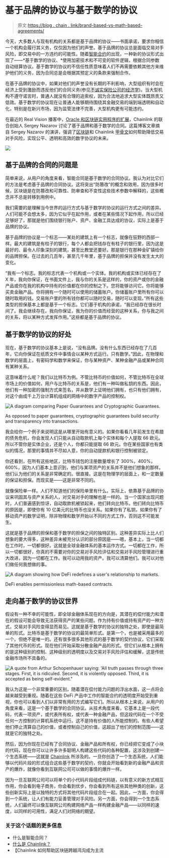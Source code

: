 # 基于品牌的协议与基于数学的协议

> 原文:[https://blog . chain . link/brand-based-vs-math-based-agreements/](https://blog.chain.link/brand-based-vs-math-based-agreements/)

今天，大多数人与现有机构的关系都是基于品牌的协议——书面承诺，要求你相信一个机构会履行其义务，仅仅因为他们的声誉。基于品牌的协议总是面临交易对手风险，即交易中的一方违约的可能性。随着[智能合约](https://chain.link/education/smart-contracts)的出现，一种新的协议形式出现了——*基于数学的协议、*使用加密技术和不可变的软件逻辑，根据合同参数自动结算协议。基于数学的协议的不信任性质意味着人们不再需要依赖其他方来维护他们的义务，因为合同总是会根据其预定义的条款来强制合作。

在基于品牌的协议中，如果对他们的声誉没有长期的不利影响，大型组织有时会在经济上受到激励而违反他们的合同义务(参见[不诚实保险公司的经济学](https://link.springer.com/article/10.1057/s10713-019-00047-7))。当大型机构不遵守诺言时，普通人就没有合理的追索权，因为合法地追求大型实体既昂贵又低效。基于数学的协议现在让普通人能够期待围绕其金融交易的端到端透明和自动化，特别是在新兴市场，因为监管法律不完善，大型机构更有可能违约。

在最近的 Real Vision 播客中，[Oracle 和区块链实用程序的扩展](https://www.youtube.com/watch?v=BVUZpWa8vpw)，Chainlink 的联合创始人 Sergey Nazarov 讨论了基于品牌和基于数学的合同。这篇博客文章摘自 Sergey Nazarov 的演讲，强调了[区块链](https://blog.chain.link/what-is-a-blockchain-and-how-can-it-impact-the-world/)和 Chainlink [甲骨文](https://chain.link/education/blockchain-oracles)如何帮助降低交易对手风险，实现公平、透明和高效的数字协议的未来。

[![](../Images/e4d53c6d458feaaaa9d452a583c2c244.png)](https://www.youtube.com/watch?v=BVUZpWa8vpw&width=1000&height=640) 

## 基于品牌的合同的问题是

简单来说，从用户的角度来看，智能合同是基于数学的合同协议。我认为对比它们的方法是考虑基于品牌的合同协议。这将突出“防篡改”的概念和效用，因为很多时候，区块链是在防篡改和可靠性、防审查和不变性这些技术参数中解释的，这些概念并不总是转移到用例中。

我们需要的是理解当今世界的运行方式与基于数学的协议的运行方式之间的差异。人们可能不会想太多，因为它似乎在起作用，或者在某些情况下起作用，所以已经足够好了，那就是他们围绕银行账户、资产、金融工具达成的协议，实际上是基于品牌的协议。

基于品牌的协议是一个标志——某处的建筑上有一个标志，就像在狂野的西部一样。最大的建筑是有柱子的银行，每个人都会把钱存在有柱子的银行里，因为这是最好的、最令人印象深刻的建筑，甚至比教堂还要好。那是银行在那种金矿镇给你的品牌担保。在过去的几百年，甚至几千年里，基于品牌的担保并没有发生太大的变化。

“我有一个标志。我的标志代表一个机构或一个实体。我的机构或实体已经存在了 X 年，我向你保证，在书面文件上，我与你的关系是这样的，你的资产或你的金融产品或你在我的机构中持有的价值都在你的控制之下。您将能够访问它。你将能够买卖金融产品。你将拥有一个随时可以使用的储蓄账户。你储蓄账户里所有你可以随时取用的钱。交易账户里的所有钱你都可以随时交易，随时可以变现。”所有这些类型的担保基本上都是基于一个标志。它们基于机构的承诺，“我已经存在很长时间了。我会继续存在。我向你保证，我为你的价值而经营的这种关系，你与我之间的关系，将以某种方式发挥作用。”这些都是基于品牌的协议。

## 基于数学的协议的好处

现在，基于数学的协议基本上是说，“没有品牌。没有什么东西已经存在了几百年，它向你保证在纸质文件中事情会以某种方式运行。只有数学。”因此，在物理和数学的层面上，有密码学和数学来保证，你与某种资产、某种金融产品或某种合同有某种关系。

这意味着什么呢？我们以比特币为例。不管比特币的价值如何，不管比特币在全球市场上的价值如何，用户与比特币的关系是，他们有一种叫做私钥的东西。因此，他们有一种加密的强制方式来签名，并从数学上证明他们拥有，也只有他们拥有，对这个由成千上万台计算机组成的网络中的数字产品的控制权。

![A diagram comparing Paper Guarantees and Cryptographic Guarantees.](../Images/4316c36dc3b6ec84b7a5db06d639f147.png)

<figcaption>As opposed to paper guarantees, cryptographic guarantees build security and transparency into transactions. </figcaption>



我会给你一个例子来说明这是从哪里开始有意义的。如果你看看几年前发生在希腊的债务危机，你会发现人们只能从自动取款机上每个实体和每个人提取 66 欧元。所以不管你是实体企业，还是个人，你都只能提取 66 欧元。你在某些国家也有类似的情况，那里的事情并不尽如人意，你的自动提款机和银行控制被锁定。

你还看到，在所有这些地区，比特币钱包的注册数量增长了 300%，400%，600%，因为人们基本上意识到，他们与某项资产的关系并不是他们想象的那样。他们认为他们的关系是非常确定的。很直接。这是在物理学的层面上，和一定数量的保证和担保。而现实是——这是非常不同的。

就像保险单一样。人们不知道他们的保险单里有什么。实际上，依靠基于品牌的协议来巩固其与资产关系的人，对交易对手的理解也是一样的。当一个国家出现问题时，人们普遍感到惊讶，自动取款机被锁起来，他们转向比特币。他们转向比特币的原因是，即使你有 10 亿美元的比特币也没关系。如果你有了私钥，如果你有了移动资产的数学证明，除非物理和数学开始以不同的方式工作，否则这不可能发生。

这就是基于品牌的担保和基于数学的担保之间的独特区别。这种差异实际上比人们想象的要大得多，这种差异未被充分认识的部分原因是——嗯，基本上，当一切都在工作时，一切都很好。这就是全球金融体系的基本运作方式。一切都在工作，所以一切都很好，你真的不需要对你的交易对手风险评估和交易对手风险管理进行重大改进，因为一切都在工作。我可以动用我的资产。我可以清算他们。我可以对他们做任何我想做的事。

![A diagram showing how DeFi redefines a user's relationship to markets.](../Images/57b3136af38a4a8f9b8a58c4281759d8.png)

<figcaption>DeFi enables permissionless math-based contracts.</figcaption>



## 走向基于数学的协议世界

假设有一种不幸的可能性，即全球金融体系现在的方向是，其潜在的偿付能力和潜在的假设可能会导致无法获得资产的某些问题。作为持有价值或持有资产的一种方式，交易对手风险变得显而易见。这就是基于数学的协议的独特之处，即使是最简单的形式。比特币是基于数学的协议的最简单形式。是第一个，也是被采用最多的一个。但绝不是唯一的。还有很多很多其他形式的基于数学的契约协议，它们采取了其他代币的形式。现在他们开始采取分散金融产品的形式。但它们从根本上拥有的是这种级别的控制、这种级别的透明度以及交易对手风险评估和缓解，这是传统金融市场所不具备的。

![A quote from Arthur Schopenhauer saying: 'All truth passes through three stages. First, it is ridiculed. Second, it is violently opposed. Third, it is accepted as being self-evident."](../Images/909c120b54c3745e7a45a873b33666a6.png)

我认为这是一个非常重要的区别，随着潜在偿付能力问题的浮出水面，这一点将会越来越受到重视。随着在这些 DeFi 产品中工作的智能合约的透明度开始受到重视，你也可以看到人们以非常有用的方式编写它们。所以从根本上来说，从用户的角度来看，这是一个基于数学的合同协议。从技术角度来看，它基本上是一段代码，代表一项资产，或代表所有权，或代表一种金融产品，但这段代码在一个不受任何一方控制的计算机系统中运行。这不是持有价值的人所能控制的。有些人希望他们停止清算自己的价值，或者控制自己的价值，这超出了他们的控制范围——这就是它的独特之处。

然后，因为你现在已经有了合同协议、金融产品和所有权，你已经把它变成了小块的代码，现在你可以让许多许多聪明人构建这些代码的各种配置，这涉及到创建一个生态系统——这就是 [Chainlink](https://blog.chain.link/what-is-chainlink/) 所涉及的。一旦你创造了一个生态系统，人们能够以代码片段的形式组合这些基于数学的契约，你就会开始看到新的金融产品和资产的爆炸，就像你看到互联网公司可以做的事情的爆炸一样。

因为一旦互联网公司可以将单个的小代码片段组成代码链，以有意义的新方式相互作用，你会看到电子商务，你会看到优步，你会看到所有这些其他种类的创新，这些创新实际上是以独特的方式将其他代码片段组合在一起。因此，一方面，你会得到一个系统，让人们有能力妥善管理对手风险。另一方面，你会得到一个生态系统，人们最终可以像互联网公司构建网络产品一样构建金融产品——以同样的速度，以同样的可用性，满足人们对网络的期望。

### 关于这个话题的更多信息

*   什么是智能合同？
*   [什么是 Chainlink？](https://blog.chain.link/what-is-chainlink/)
*   【Chainlink 如何帮助区块链跨越鸿沟成为主流